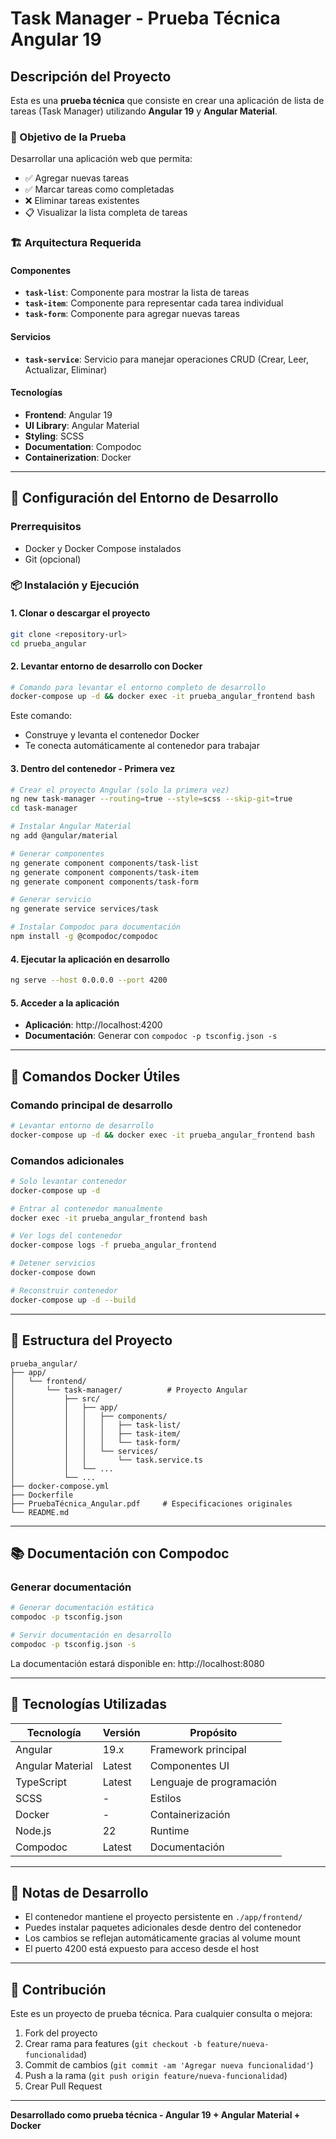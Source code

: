 # Task Manager - Prueba Técnica Angular 19

## Descripción del Proyecto

Esta es una **prueba técnica** que consiste en crear una aplicación de lista de tareas (Task Manager) utilizando **Angular 19** y **Angular Material**.

### 🎯 Objetivo de la Prueba

Desarrollar una aplicación web que permita:
- ✅ Agregar nuevas tareas
- ✅ Marcar tareas como completadas
- ❌ Eliminar tareas existentes
- 📋 Visualizar la lista completa de tareas

### 🏗️ Arquitectura Requerida

#### Componentes
- **`task-list`**: Componente para mostrar la lista de tareas
- **`task-item`**: Componente para representar cada tarea individual
- **`task-form`**: Componente para agregar nuevas tareas

#### Servicios
- **`task-service`**: Servicio para manejar operaciones CRUD (Crear, Leer, Actualizar, Eliminar)

#### Tecnologías
- **Frontend**: Angular 19
- **UI Library**: Angular Material
- **Styling**: SCSS
- **Documentation**: Compodoc
- **Containerization**: Docker

---

## 🚀 Configuración del Entorno de Desarrollo

### Prerrequisitos
- Docker y Docker Compose instalados
- Git (opcional)

### 📦 Instalación y Ejecución

#### 1. Clonar o descargar el proyecto
```bash
git clone <repository-url>
cd prueba_angular
```

#### 2. Levantar entorno de desarrollo con Docker
```bash
# Comando para levantar el entorno completo de desarrollo
docker-compose up -d && docker exec -it prueba_angular_frontend bash
```

Este comando:
- Construye y levanta el contenedor Docker
- Te conecta automáticamente al contenedor para trabajar

#### 3. Dentro del contenedor - Primera vez
```bash
# Crear el proyecto Angular (solo la primera vez)
ng new task-manager --routing=true --style=scss --skip-git=true
cd task-manager

# Instalar Angular Material
ng add @angular/material

# Generar componentes
ng generate component components/task-list
ng generate component components/task-item  
ng generate component components/task-form

# Generar servicio
ng generate service services/task

# Instalar Compodoc para documentación
npm install -g @compodoc/compodoc
```

#### 4. Ejecutar la aplicación en desarrollo
```bash
ng serve --host 0.0.0.0 --port 4200
```

#### 5. Acceder a la aplicación
- **Aplicación**: http://localhost:4200
- **Documentación**: Generar con `compodoc -p tsconfig.json -s`

---

## 🐳 Comandos Docker Útiles

### Comando principal de desarrollo
```bash
# Levantar entorno de desarrollo
docker-compose up -d && docker exec -it prueba_angular_frontend bash
```

### Comandos adicionales
```bash
# Solo levantar contenedor
docker-compose up -d

# Entrar al contenedor manualmente
docker exec -it prueba_angular_frontend bash

# Ver logs del contenedor
docker-compose logs -f prueba_angular_frontend

# Detener servicios
docker-compose down

# Reconstruir contenedor
docker-compose up -d --build
```

---

## 📁 Estructura del Proyecto

```
prueba_angular/
├── app/
│   └── frontend/
│       └── task-manager/          # Proyecto Angular
│           ├── src/
│           │   ├── app/
│           │   │   ├── components/
│           │   │   │   ├── task-list/
│           │   │   │   ├── task-item/
│           │   │   │   └── task-form/
│           │   │   └── services/
│           │   │       └── task.service.ts
│           │   └── ...
│           └── ...
├── docker-compose.yml
├── Dockerfile
├── PruebaTécnica_Angular.pdf     # Especificaciones originales
└── README.md
```

---

## 📚 Documentación con Compodoc

### Generar documentación
```bash
# Generar documentación estática
compodoc -p tsconfig.json

# Servir documentación en desarrollo
compodoc -p tsconfig.json -s
```

La documentación estará disponible en: http://localhost:8080

---

## 🔧 Tecnologías Utilizadas

| Tecnología       | Versión | Propósito                |
| ---------------- | ------- | ------------------------ |
| Angular          | 19.x    | Framework principal      |
| Angular Material | Latest  | Componentes UI           |
| TypeScript       | Latest  | Lenguaje de programación |
| SCSS             | -       | Estilos                  |
| Docker           | -       | Containerización         |
| Node.js          | 22      | Runtime                  |
| Compodoc         | Latest  | Documentación            |

---

## 📝 Notas de Desarrollo

- El contenedor mantiene el proyecto persistente en `./app/frontend/`
- Puedes instalar paquetes adicionales desde dentro del contenedor
- Los cambios se reflejan automáticamente gracias al volume mount
- El puerto 4200 está expuesto para acceso desde el host

---

## 🤝 Contribución

Este es un proyecto de prueba técnica. Para cualquier consulta o mejora:

1. Fork del proyecto
2. Crear rama para features (`git checkout -b feature/nueva-funcionalidad`)
3. Commit de cambios (`git commit -am 'Agregar nueva funcionalidad'`)
4. Push a la rama (`git push origin feature/nueva-funcionalidad`)
5. Crear Pull Request

---

**Desarrollado como prueba técnica - Angular 19 + Angular Material + Docker**
